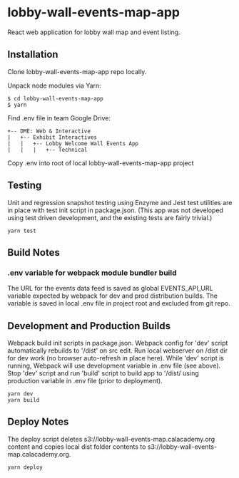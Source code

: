 # lobby-wall-events-map-app
React web application for lobby wall map and event listing.

## Installation

Clone lobby-wall-events-map-app repo locally.

Unpack node modules via Yarn:

```
$ cd lobby-wall-events-map-app
$ yarn
```

Find .env file in team Google Drive:
```
+-- DME: Web & Interactive
|   +-- Exhibit Interactives
|   |   +-- Lobby Welcome Wall Events App
|   |   |   +-- Technical
```

Copy .env into root of local lobby-wall-events-map-app project

## Testing

Unit and regression snapshot testing using Enzyme and Jest test utilities are
in place with test init script in package.json. (This app was not developed
using test driven development, and the existing tests are fairly trivial.)

```
yarn test
```

## Build Notes

### .env variable for webpack module bundler build
The URL for the events data feed is saved as global EVENTS_API_URL variable
expected by webpack for dev and prod distribution builds. The variable is
saved in local .env file in project root and excluded from git repo.

## Development and Production Builds

Webpack build init scripts in package.json. Webpack config for 'dev' script
automatically rebuilds to '/dist' on src edit. Run local webserver on /dist dir
for dev work (no browser auto-refresh in place here). While 'dev' script is
running, Webpack will use development variable in .env file (see above). Stop
'dev' script and run 'build' script to build app to '/dist/ using production
variable in .env file (prior to deployment).

```
yarn dev
yarn build
```

## Deploy Notes

The deploy script deletes s3://lobby-wall-events-map.calacademy.org content and copies local dist folder contents to s3://lobby-wall-events-map.calacademy.org.

```
yarn deploy
```
